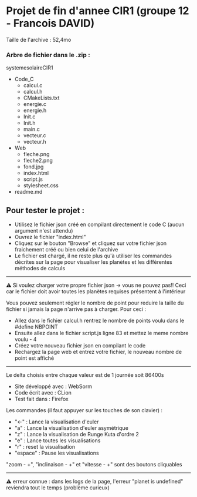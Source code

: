 Projet de fin d'annee CIR1 (groupe 12 - Francois DAVID)
=======

Taille de l'archive : 52,4mo

### Arbre de fichier dans le .zip :
systemesolaireCIR1
* Code_C
    * calcul.c
    * calcul.h
    * CMakeLists.txt
    * energie.c
    * energie.h
    * Init.c
    * Init.h
    * main.c
    * vecteur.c
    * vecteur.h
* Web 
    * fleche.png
    * fleche2.png
    * fond.jpg
    * index.html
    * script.js
    * stylesheet.css
* readme.md

**Pour tester le projet :** 
- 
* Utilisez le fichier json créé en compilant directement le code C (aucun argument n'est attendu)
* Ouvrez le fichier "index.html"
* Cliquez sur le bouton "Browse" et cliquez sur votre fichier json fraichement créé ou bien celui de l'archive
* Le fichier est chargé, il ne reste plus qu'à utiliser les commandes décrites sur la page pour visualiser les planètes et les différentes méthodes de calculs

-------------
⚠️ Si voulez charger votre propre fichier json -> vous ne pouvez pas!! 
Ceci car le fichier doit avoir toutes les planètes requises présentent à l'intérieur

Vous pouvez seulement régler le nombre de point pour reduire la taille du fichier si jamais la page n'arrive pas à charger.
Pour ceci :
* Allez dans le fichier calcul.h rentrez le nombre de points voulu dans le #define NBPOINT
* Ensuite allez dans le fichier script.js ligne 83 et mettez le meme nombre voulu - 4
* Créez votre nouveau fichier json en compilant le code
* Rechargez la page web et entrez votre fichier, le nouveau nombre de point est affiché
-------------

Le delta choisis entre chaque valeur est de 1 journée soit 86400s

* Site développé avec : WebSorm
* Code écrit avec : CLion
* Test fait dans : Firefox

Les commandes (il faut appuyer sur les touches de son clavier) : 

* "<-" : Lance la visualisation d'euler
* "a" : Lance la visualisation d'euler asymétrique
* "z" : Lance la visualisation de Runge Kuta d'ordre 2
* "e" : Lance toutes les visualisations
* "r" : reset la visualisation
* "espace" : Pause les visualisations

"zoom - +", "inclinaison - +" et "vitesse - +" sont des boutons cliquables

-------------
⚠️ erreur connue : dans les logs de la page, l'erreur "planet is undefined" reviendra tout le temps (problème curieux)
